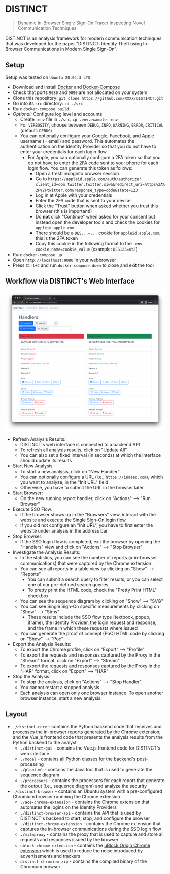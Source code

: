 # DISTINCT

> Dynamic In-Browser Single Sign-On Tracer Inspecting Novel Communication Techniques

DISTINCT is an analysis framework for modern communication techniques that was developed for the paper "DISTINCT: Identity Theft using In-Browser Communications in Modern Single Sign-On".

## Setup

Setup was tested on `Ubuntu 20.04.3 LTS`

- Download and install [Docker](https://docs.docker.com/get-docker/) and [Docker-Compose](https://docs.docker.com/compose/install/)
- Check that ports `9080` and `9090` are not allocated on your system
- Clone this repository: `git clone https://github.com/XXXX/DISTINCT.git`
- Go into its `src` directory: `cd ./src`
- Run: `docker-compose build`
- *Optional:* Configure log level and accounts
  - Create `.env` file in `./src`: `cp .env.example .env`
  - For `VERBOSITY`, choose between `DEBUG`, `INFO`, `WARNING`, `ERROR`, `CRITICAL` (default: `DEBUG`)
  - You can optionally configure your Google, Facebook, and Apple username (= email) and password. This automates the authentication on the Identity Provider so that you do not have to enter your credentials for each login flow.
    - For Apple, you can optionally configure a 2FA token so that you do not have to enter the 2FA code sent to your phone for each login flow. You can generate this token as follows:
      - Open a fresh incognito browser session
      - Go to `https://appleid.apple.com/auth/authorize?client_id=com.twitter.twitter.siwa&redirect_uri=https%3A%2F%2Ftwitter.com&response_type=code&state=123`
      - Log in at Apple with your credentials
      - Enter the 2FA code that is sent to your device
      - Click the "Trust" button when asked whether you trust this browser (this is important!)
      - Do **not** click "Continue" when asked for your consent but instead open the developer tools and check the cookies for `appleid.apple.com`
      - There should be a `DES...=...` cookie for `appleid.apple.com`, this is the 2FA token
      - Copy this cookie in the following format to the `.env`: `cookie_name=cookie_value` (example: `DES123=XYZ`)
- Run: `docker-compose up`
- Open `http://localhost:9080` in your webbrowser
- Press `Ctrl+C` and run `docker-compose down` to close and exit the tool

## Workflow via DISTINCT's Web Interface

![](gui-example.png)

- Refresh Analysis Results:
  - DISTINCT's web interface is connected to a backend API
  - To refresh all analysis results, click on "Update All"
  - You can also set a fixed interval (in seconds) at which the interface should update its results
- Start New Analysis:
  - To start a new analysis, click on "New Handler"
  - You can optionally configure a URL (i.e., `https://indeed.com`), which you want to analyze, in the "Init URL" field
  - Otherwise, you have to submit the URL in the browser later
- Start Browser:
  - On the new running report handler, click on "Actions" --> "Run Browser"
- Execute SSO Flow:
  - If the browser shows up in the "Browsers" view, interact with the website and execute the Single Sign-On login flow
  - If you did not configure an "Init URL", you have to first enter the website under analysis in the address bar
- Stop Browser:
  - If the SSO login flow is completed, exit the browser by opening the "Handlers" view and click on "Actions" --> "Stop Browser"
- Investigate the Analysis Results:
  - In the statistics, you can see the number of reports (= in-browser communications) that were captured by the Chrome extension
  - You can see all reports in a table view by clicking on "Show" --> "Reports"
    - You can submit a search query to filter results, or you can select one of our pre-defined search queries
    - To pretty print the HTML code, check the "Pretty Print HTML" checkbox
  - You can see the sequence diagram by clicking on "Show" --> "SVG"
  - You can see Single Sign-On specific measurements by clicking on "Show" --> "Stms"
    - These results include the SSO flow type (textbook, popup, iframe), the Identity Provider, the login request and response, and the frame in which these requests where issued
  - You can generate the proof of concept (PoC) HTML code by clicking on "Show" --> "Poc"
- Export the Analysis Results:
  - To export the Chrome profile, click on "Export" --> "Profile"
  - To export the requests and responses captured by the Proxy in the "Stream" format, click on "Export" --> "Stream"
  - To export the requests and responses captured by the Proxy in the "HAR" format, click on "Export" --> "HAR"
- Stop the Analysis:
  - To stop the analysis, click on "Actions" --> "Stop Handler"
  - You cannot restart a stopped analysis
  - Each analysis can open only one browser instance. To open another browser instance, start a new analysis.

## Layout

- `./distinct-core` - contains the Python backend code that receives and processes the in-browser reports generated by the Chrome extension; and the Vue.js frontend code that presents the analysis results from the Python backend to the analyst
  - `./distinct-gui` - contains the Vue.js frontend code for DISTINCT's web interface
  - `./model` - contains all Python classes for the backend's post-processing
  - `./plantuml` - contains the Java tool that is used to generate the sequence diagram
  - `./processors` - contains the processors for each report that generate the output (i.e., sequence diagram) and analyze the security
- `./distinct-browser` - contains an Ubuntu system with a pre-configured Chromium browser runnning the Chrome extension
  - `./ace-chrome-extension` - contains the Chrome extension that automates the logins on the Identity Providers
  - `./distinct-browser-api` - contains the API that is used by DISTINCT's backend to start, stop, and configure the browser
  - `./distinct-chrome-extension` - contains the Chrome extension that captures the in-browser communications during the SSO login flow
  - `./mitmproxy` - contains the proxy that is used to capture and store all requests and responses issued by the browser
  - `ublock-chrome-extension` - contains the [uBlock Origin Chrome extension](https://github.com/gorhill/uBlock) which is used to reduce the noise introduced by advertisements and trackers
  - `distinct-chromium.zip` - contains the compiled binary of the Chromium browser
